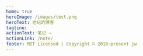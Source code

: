 ```yaml
---
home: true
heroImage: /images/test.png
heroText: 老纪的博客
tagline:
actionText: 笔记 →
actionLink: /note/
footer: MIT Licensed | Copyright © 2018-present jw
---
```

